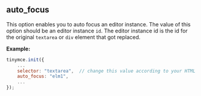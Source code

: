 ## auto_focus

This option enables you to auto focus an editor instance. The value of this option should be an editor instance `id`. The editor instance id is the id for the original `textarea` or `div` element that got replaced.

**Example:**

```js
tinymce.init({
	...
	selector: "textarea",  // change this value according to your HTML
	auto_focus: "elm1",
	...
});
```
